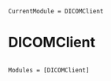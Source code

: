 ```@meta
CurrentModule = DICOMClient
```

# DICOMClient

```@index
```

```@autodocs
Modules = [DICOMClient]
```

